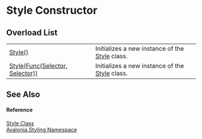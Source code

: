 # Style Constructor


## Overload List
<table>
<tr>
<td><a href="M_Avalonia_Styling_Style__ctor">Style()</a></td>
<td>Initializes a new instance of the <a href="T_Avalonia_Styling_Style">Style</a> class.</td>
</tr>
<tr>
<td><a href="M_Avalonia_Styling_Style__ctor_1">Style(Func(Selector, Selector))</a></td>
<td>Initializes a new instance of the <a href="T_Avalonia_Styling_Style">Style</a> class.</td>
</tr>
</table>

## See Also


#### Reference
<a href="T_Avalonia_Styling_Style">Style Class</a>  
<a href="N_Avalonia_Styling">Avalonia.Styling Namespace</a>  

